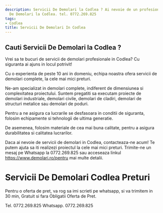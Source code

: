 ```yaml
---
description: Servicii De Demolari la Codlea ? Ai nevoie de un profesionist in Servicii
  De Demolari la Codlea. tel. 0772.269.825
tags:
- Codlea
title: Servicii De Demolari In Codlea
---
```



## Cauti Servicii De Demolari la Codlea ?


Vrei sa te bucuri de servicii de demolari profesionale in Codlea? Cu siguranta ai ajuns in locul potrivit! 

Cu o experienta de peste 10 ani in domeniu, echipa noastra ofera servicii de demolari complete, la cele mai mici preturi. 

Ne-am specializat in demolari complete, indiferent de dimensiunea si complexitatea proiectului. Suntem pregatiti sa executam proiecte de demolari industriale, demolari civile, demolari de cladiri, demolari de structuri metalice sau demolari de poduri. 

Pentru a ne asigura ca lucrarile se desfasoara in conditii de siguranta, folosim echipamente si tehnologii de ultima generatie. 

De asemenea, folosim materiale de cea mai buna calitate, pentru a asigura durabilitatea si calitatea lucrarilor. 

Daca ai nevoie de servicii de demolari in Codlea, contacteaza-ne acum! Te putem ajuta sa iti realizezi proiectul la cele mai mici preturi. Trimite-ne un mesaj pe Whatsapp la 0772.269.825 sau acceseaza linkul https://www.demolari.ro/pentru mai multe detalii.

# Servicii De Demolari Codlea Preturi
Pentru o oferta de pret, va rog sa imi scrieti pe whatsapp, si va trimitem in 30 min, Gratuit si fara Obligatii Oferta de Pret.

Tel. 0772.269.825
Whatsapp. 0772.269.825